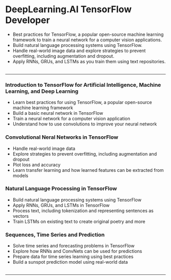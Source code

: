 # DeepLearning.AI TensorFlow Developer
- Best practices for TensorFlow, a popular open-source machine learning framework to train a neural network for a computer vision applications.
- Build natural language processing systems using TensorFlow.
- Handle real-world image data and explore strategies to prevent overfitting, including augmentation and dropout.
- Apply RNNs, GRUs, and LSTMs as you train them using text repositories.
<br><br>
<hr>

   ### Introduction to TensorFlow for Artificial Intelligence, Machine Learning, and Deep Learning
   - Learn best practices for using TensorFlow, a popular open-source machine learning framework
   - Build a basic neural network in TensorFlow
   - Train a neural network for a computer vision application
   - Understand how to use convolutions to improve your neural network
   
   ### Convolutional Neral Networks in TensorFlow
   - Handle real-world image data
   - Explore strategies to prevent overfitting, including augmentation and dropout
   - Plot loss and accuracy
   - Learn transfer learning and how learned features can be extracted from models
   
   ### Natural Language Processing in TensorFlow
   - Build natural language processing systems using TensorFlow
   - Apply RNNs, GRUs, and LSTMs in TensorFlow
   - Process text, including tokenization and representing sentences as vectors
   - Train LSTMs on existing text to create original poetry and more
   
   ### Sequences, Time Series and Prediction
   - Solve time series and forecasting problems in TensorFlow
   - Explore how RNNs and ConvNets can be used for predictions
   - Prepare data for time series learning using best practices
   - Build a sunspot prediction model using real-world data
<br><br>
<hr>


 
